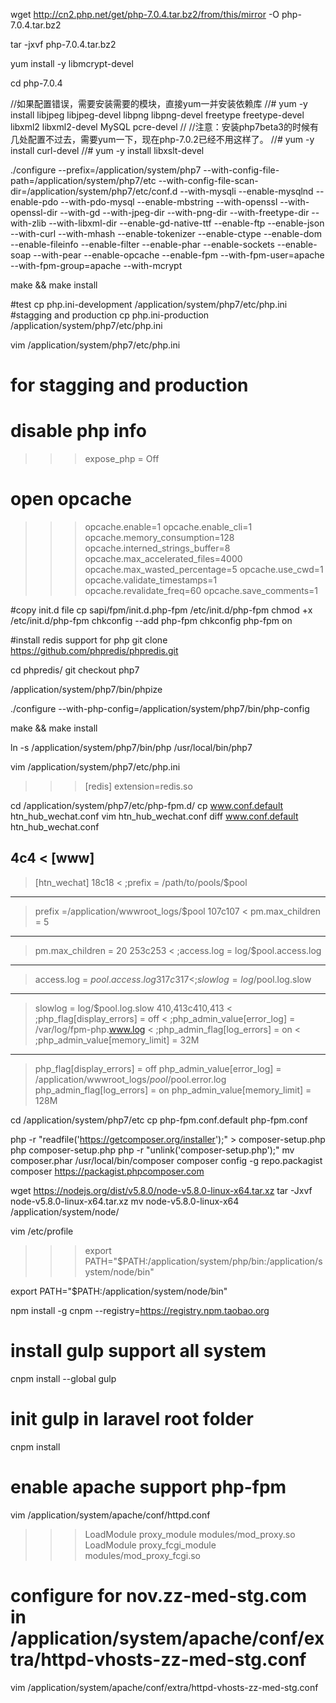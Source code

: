 <!--
author: 沈涛
head: http://pingodata.qiniudn.com/jockchou-avatar.jpg
date: 2016-06-02
title: php7搭建
tags: linux
category: linux
status: publish
summary: 
-->

wget http://cn2.php.net/get/php-7.0.4.tar.bz2/from/this/mirror -O php-7.0.4.tar.bz2

tar -jxvf php-7.0.4.tar.bz2

yum install -y libmcrypt-devel

cd php-7.0.4

//如果配置错误，需要安装需要的模块，直接yum一并安装依赖库
//# yum -y install libjpeg libjpeg-devel libpng libpng-devel freetype freetype-devel libxml2 libxml2-devel MySQL pcre-devel
//
//注意：安装php7beta3的时候有几处配置不过去，需要yum一下，现在php-7.0.2已经不用这样了。
//# yum -y install curl-devel
//# yum -y install libxslt-devel

./configure --prefix=/application/system/php7 --with-config-file-path=/application/system/php7/etc --with-config-file-scan-dir=/application/system/php7/etc/conf.d --with-mysqli --enable-mysqlnd --enable-pdo --with-pdo-mysql --enable-mbstring --with-openssl --with-openssl-dir --with-gd --with-jpeg-dir --with-png-dir --with-freetype-dir --with-zlib --with-libxml-dir --enable-gd-native-ttf --enable-ftp --enable-json --with-curl --with-mhash --enable-tokenizer --enable-ctype --enable-dom --enable-fileinfo --enable-filter --enable-phar --enable-sockets --enable-soap --with-pear --enable-opcache --enable-fpm --with-fpm-user=apache --with-fpm-group=apache --with-mcrypt

make && make install

#test
cp php.ini-development /application/system/php7/etc/php.ini
#stagging and production
cp php.ini-production /application/system/php7/etc/php.ini



vim /application/system/php7/etc/php.ini
# for stagging and production
# disable php info
>>>expose_php = Off
# open opcache
>>>opcache.enable=1
>>>opcache.enable_cli=1
>>>opcache.memory_consumption=128
>>>opcache.interned_strings_buffer=8
>>>opcache.max_accelerated_files=4000
>>>opcache.max_wasted_percentage=5
>>>opcache.use_cwd=1
>>>opcache.validate_timestamps=1
>>>opcache.revalidate_freq=60
>>>opcache.save_comments=1


#copy init.d file 
cp sapi/fpm/init.d.php-fpm /etc/init.d/php-fpm
chmod +x /etc/init.d/php-fpm
chkconfig --add php-fpm
chkconfig php-fpm on

#install redis support for php
git clone https://github.com/phpredis/phpredis.git

cd phpredis/
git checkout php7

/application/system/php7/bin/phpize

./configure --with-php-config=/application/system/php7/bin/php-config

make && make install

ln -s /application/system/php7/bin/php /usr/local/bin/php7

vim /application/system/php7/etc/php.ini
>>>[redis]
>>>extension=redis.so


cd /application/system/php7/etc/php-fpm.d/
cp www.conf.default htn_hub_wechat.conf
vim htn_hub_wechat.conf
diff www.conf.default htn_hub_wechat.conf







4c4
< [www]
---
> [htn_wechat]
18c18
< ;prefix = /path/to/pools/$pool
---
> prefix =/application/wwwroot_logs/$pool 
107c107
< pm.max_children = 5
---
> pm.max_children = 20
253c253
< ;access.log = log/$pool.access.log
---
> access.log = $pool.access.log
317c317
< ;slowlog = log/$pool.log.slow
---
> slowlog = log/$pool.log.slow
410,413c410,413
< ;php_flag[display_errors] = off
< ;php_admin_value[error_log] = /var/log/fpm-php.www.log
< ;php_admin_flag[log_errors] = on
< ;php_admin_value[memory_limit] = 32M
---
> php_flag[display_errors] = off
> php_admin_value[error_log] = /application/wwwroot_logs/$pool/$pool.error.log
> php_admin_flag[log_errors] = on
> php_admin_value[memory_limit] = 128M


cd /application/system/php7/etc
cp php-fpm.conf.default php-fpm.conf


php -r "readfile('https://getcomposer.org/installer');" > composer-setup.php
php composer-setup.php
php -r "unlink('composer-setup.php');"
mv composer.phar /usr/local/bin/composer
composer config -g repo.packagist composer https://packagist.phpcomposer.com

wget https://nodejs.org/dist/v5.8.0/node-v5.8.0-linux-x64.tar.xz
tar -Jxvf node-v5.8.0-linux-x64.tar.xz
mv node-v5.8.0-linux-x64 /application/system/node/

vim /etc/profile
>>>export PATH="$PATH:/application/system/php/bin:/application/system/node/bin"

export PATH="$PATH:/application/system/node/bin"

npm install -g cnpm --registry=https://registry.npm.taobao.org

# install gulp support all system
cnpm install --global gulp

# init gulp in laravel root folder
cnpm install


# enable apache support php-fpm
vim /application/system/apache/conf/httpd.conf
>>>LoadModule proxy_module modules/mod_proxy.so
>>>LoadModule proxy_fcgi_module modules/mod_proxy_fcgi.so


# configure for nov.zz-med-stg.com in /application/system/apache/conf/extra/httpd-vhosts-zz-med-stg.conf
vim /application/system/apache/conf/extra/httpd-vhosts-zz-med-stg.conf
